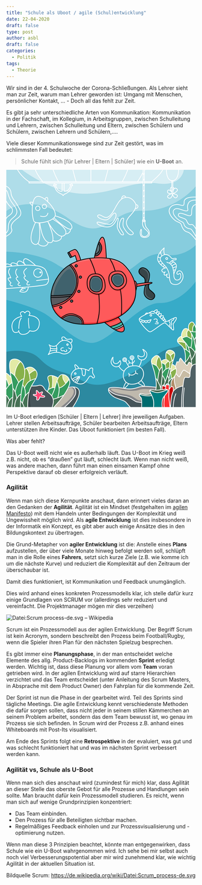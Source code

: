 ```yaml
---
title: "Schule als Uboot / agile (Schul)entwicklung"
date: 22-04-2020
draft: false
type: post
author: asbl
draft: false
categories:
  - Politik
tags:
  - Theorie
---
```


Wir sind in der 4. Schulwoche der Corona-Schließungen. Als Lehrer sieht man zur Zeit, warum man Lehrer geworden ist: Umgang mit Menschen, persönlicher Kontakt, …   - Doch all das fehlt zur Zeit.

Es gibt ja sehr unterschiedliche Arten von Kommunikation: Kommunikation in der Fachschaft, im Kollegium, in Arbeitsgruppen, zwischen Schulleitung und Lehrern, zwischen Schulleitung und Eltern, zwischen Schülern und Schülern, zwischen Lehrern und Schülern,….

Viele dieser Kommunikationswege sind zur Zeit gestört, was im schlimmsten Fall bedeutet:

>  Schule fühlt sich [für Lehrer | Eltern | Schüler] wie ein **U-Boot** an.

![dive-4219524_960_720](dive-4219524_960_720.png)

Im U-Boot erledigen [Schüler | Eltern | Lehrer] ihre jeweiligen Aufgaben. Lehrer stellen Arbeitsaufträge, Schüler bearbeiten Arbeitsaufträge, Eltern unterstützen ihre Kinder. Das Uboot funktioniert (im besten Fall).

Was aber fehlt?

Das U-Boot weiß nicht wie es außerhalb läuft. Das U-Boot im Krieg weiß z.B. nicht, ob es “draußen” gut läuft, schlecht läuft. Wenn man nicht weiß, was andere machen, dann führt man einen einsamen Kampf ohne Perspektive darauf ob dieser erfolgreich verläuft. 

### Agilität

Wenn man sich diese Kernpunkte anschaut, dann erinnert vieles daran an den Gedanken der **Agilität**. Agilität ist ein Mindset (festgehalten im [agilen Manifesto](https://agilemanifesto.org/)) mit dem Handeln unter Bedingungen der Komplexität und Ungewissheit möglich wird. Als **agile Entwicklung** ist dies insbesondere in der Informatik ein Konzept, es gibt aber auch einige Ansätze dies in den Bildungskontext zu übertragen.

Die Grund-Metapher von **agiler Entwicklung** ist die: Anstelle eines **Plans** aufzustellen, der über viele Monate hinweg befolgt werden soll, schlüpft man in die Rolle eines **Fahrers**, setzt sich kurze Ziele (z.B. wie komme ich um die nächste Kurve) und reduziert die Komplexität auf den Zeitraum der überschaubar ist. 

Damit dies funktioniert, ist Kommunikation und Feedback unumgänglich.

Dies wird anhand eines konkreten Prozessmodells klar, ich stelle dafür kurz einige Grundlagen von SCRUM vor (allerdings sehr reduziert und vereinfacht. Die Projektmanager mögen mir dies verzeihen)

![Datei:Scrum process-de.svg – Wikipedia](https://upload.wikimedia.org/wikipedia/commons/thumb/a/ad/Scrum_process-de.svg/1280px-Scrum_process-de.svg.png)

Scrum ist ein Prozessmodell aus der agilen Entwicklung. Der Begriff Scrum ist kein Acronym, sondern beschreibt den Prozess beim Football/Rugby, wenn die Spieler ihren Plan für den nächsten Spielzug besprechen. 

Es gibt immer eine **Planungsphase**, in der man entscheidet welche Elemente des allg. Product-Backlogs im kommenden **Sprint** erledigt werden. Wichtig ist, dass diese Planung vor allem vom **Team** voran getrieben wird. In der agilen Entwicklung wird auf starre Hierarchien verzichtet und das Team entscheidet (unter Anleitung des Scrum Masters, in Absprache mit dem Product Owner) den Fahrplan für die kommende Zeit.

Der Sprint ist nun die Phase in der gearbeitet wird. Teil des Sprints sind tägliche Meetings. Die agile Entwicklung kennt verschiedenste Methoden die dafür sorgen sollen, dass nicht jeder in seinem stillen Kämmerchen an seinem Problem arbeitet, sondern das dem Team bewusst ist, wo genau im Prozess sie sich befinden.  In Scrum wird der Prozess z.B. anhand eines Whiteboards mit Post-Its visualisiert.

Am Ende des Sprints folgt eine **Retrospektive** in der evaluiert, was gut und was schlecht funktioniert hat und was im nächsten Sprint verbessert werden kann.

### Agilität vs, Schule als U-Boot

Wenn man sich dies anschaut wird (zumindest für mich) klar, dass Agilität an dieser Stelle das oberste Gebot für alle Prozesse und Handlungen sein sollte. Man braucht dafür kein Prozessmodell studieren. Es reicht, wenn man sich auf wenige Grundprinzipien konzentriert:

* Das Team einbinden.
* Den Prozess für alle Beteiligten sichtbar machen.
* Regelmäßiges Feedback einholen und zur Prozessvisualisierung und -optimierung nutzen.

Wenn man diese 3 Prinzipien beachtet, könnte man entgegenwirken, dass Schule wie ein U-Boot wahrgenommen wird. Ich sehe bei mir selbst auch noch viel Verbesserungspotential aber mir wird zunehmend klar, wie wichtig Agilität in der aktuellen Situation ist.



Bildquelle Scrum: https://de.wikipedia.org/wiki/Datei:Scrum_process-de.svg







